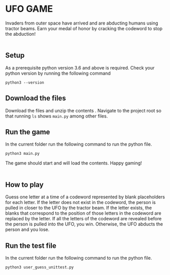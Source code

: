 # UFO GAME
Invaders from outer space have arrived and are abducting humans using tractor beams. Earn your medal of honor by cracking the codeword to stop the abduction!
<br/>
<br/>

## Setup
As a prerequisite python version 3.6 and above is required. Check your python version by running the following command

    python3 --version
    
## Download the files
Download the files and unzip the contents . Navigate to the project root so that running `ls` shows `main.py` among other files.

## Run the game
In the current folder run the following command to run the python file.

    python3 main.py
The game should start and will load the contents. Happy gaming! 
<br/>
<br/>

## How to play
Guess one letter at a time of a codeword represented by blank placeholders for each letter. If the letter does not exist in the codeword, the person is pulled in closer to the UFO by the tractor beam. If the letter exists, the blanks that correspond to the position of those letters in the codeword are replaced by the letter. If all the letters of the codeword are revealed before the person is pulled into the UFO, you win. Otherwise, the UFO abducts the person and you lose.

## Run the test file
In the current folder run the following command to run the python file.

    python3 user_guess_unittest.py